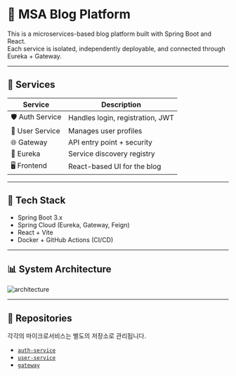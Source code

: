# 📘 MSA Blog Platform

This is a microservices-based blog platform built with Spring Boot and React.  
Each service is isolated, independently deployable, and connected through Eureka + Gateway.

---

## 🧩 Services

| Service        | Description                      |
|----------------|----------------------------------|
| 🛡️ Auth Service | Handles login, registration, JWT |
| 👤 User Service | Manages user profiles            |
| 🌐 Gateway      | API entry point + security       |
| 📡 Eureka       | Service discovery registry       |
| 🖥️ Frontend     | React-based UI for the blog      |

---

## 🚀 Tech Stack

- Spring Boot 3.x
- Spring Cloud (Eureka, Gateway, Feign)
- React + Vite
- Docker + GitHub Actions (CI/CD)

---

## 📊 System Architecture

![architecture](https://your-image-link.com/diagram.png)

---

## 📂 Repositories

각각의 마이크로서비스는 별도의 저장소로 관리됩니다.

- [`auth-service`](https://github.com/your-org/auth-service)
- [`user-service`](https://github.com/your-org/user-service)
- [`gateway`](https://github.com/your-org/gateway)
